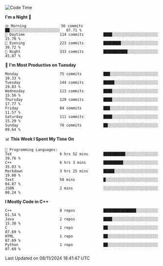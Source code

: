<!--START_SECTION:waka-->
![Code Time](http://img.shields.io/badge/Code%20Time-167%20hrs%2019%20mins-blue)

**I'm a Night 🦉** 

```text
🌞 Morning                56 commits          ██░░░░░░░░░░░░░░░░░░░░░░░   07.71 % 
🌆 Daytime                114 commits         ████░░░░░░░░░░░░░░░░░░░░░   15.70 % 
🌃 Evening                223 commits         ████████░░░░░░░░░░░░░░░░░   30.72 % 
🌙 Night                  333 commits         ███████████░░░░░░░░░░░░░░   45.87 % 
```
📅 **I'm Most Productive on Tuesday** 

```text
Monday                   75 commits          ███░░░░░░░░░░░░░░░░░░░░░░   10.33 % 
Tuesday                  144 commits         █████░░░░░░░░░░░░░░░░░░░░   19.83 % 
Wednesday                113 commits         ████░░░░░░░░░░░░░░░░░░░░░   15.56 % 
Thursday                 129 commits         ████░░░░░░░░░░░░░░░░░░░░░   17.77 % 
Friday                   84 commits          ███░░░░░░░░░░░░░░░░░░░░░░   11.57 % 
Saturday                 111 commits         ████░░░░░░░░░░░░░░░░░░░░░   15.29 % 
Sunday                   70 commits          ██░░░░░░░░░░░░░░░░░░░░░░░   09.64 % 
```


📊 **This Week I Spent My Time On** 

```text
💬 Programming Languages: 
TeX                      6 hrs 52 mins       ██████████░░░░░░░░░░░░░░░   39.76 % 
C++                      6 hrs 3 mins        █████████░░░░░░░░░░░░░░░░   35.03 % 
Markdown                 3 hrs 25 mins       █████░░░░░░░░░░░░░░░░░░░░   19.80 % 
Text                     50 mins             █░░░░░░░░░░░░░░░░░░░░░░░░   04.87 % 
JSON                     2 mins              ░░░░░░░░░░░░░░░░░░░░░░░░░   00.24 % 
```

**I Mostly Code in C++** 

```text
C++                      8 repos             ███████████████░░░░░░░░░░   61.54 % 
Java                     2 repos             ████░░░░░░░░░░░░░░░░░░░░░   15.38 % 
C                        1 repo              ██░░░░░░░░░░░░░░░░░░░░░░░   07.69 % 
HTML                     1 repo              ██░░░░░░░░░░░░░░░░░░░░░░░   07.69 % 
Python                   1 repo              ██░░░░░░░░░░░░░░░░░░░░░░░   07.69 % 
```




 Last Updated on 08/11/2024 18:41:47 UTC
<!--END_SECTION:waka-->
